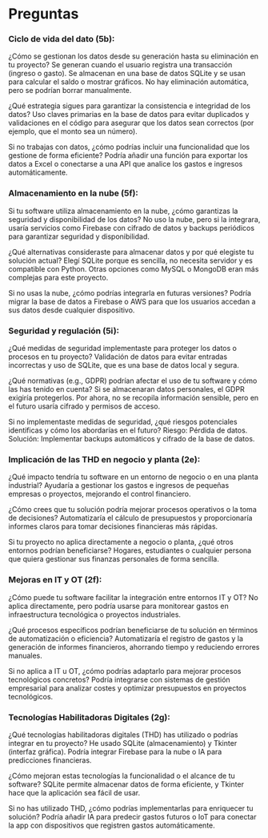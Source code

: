 # Preguntas
### Ciclo de vida del dato (5b):
¿Cómo se gestionan los datos desde su generación hasta su eliminación en tu proyecto?
Se generan cuando el usuario registra una transacción (ingreso o gasto). Se almacenan en una base de datos SQLite y se usan para calcular el saldo o mostrar gráficos. No hay eliminación automática, pero se podrían borrar manualmente.

¿Qué estrategia sigues para garantizar la consistencia e integridad de los datos?
Uso claves primarias en la base de datos para evitar duplicados y validaciones en el código para asegurar que los datos sean correctos (por ejemplo, que el monto sea un número). 

Si no trabajas con datos, ¿cómo podrías incluir una funcionalidad que los gestione de forma eficiente?
Podría añadir una función para exportar los datos a Excel o conectarse a una API que analice los gastos e ingresos automáticamente.

### Almacenamiento en la nube (5f):
Si tu software utiliza almacenamiento en la nube, ¿cómo garantizas la seguridad y disponibilidad de los datos?
No uso la nube, pero si la integrara, usaría servicios como Firebase con cifrado de datos y backups periódicos para garantizar seguridad y disponibilidad.

¿Qué alternativas consideraste para almacenar datos y por qué elegiste tu solución actual?
Elegí SQLite porque es sencilla, no necesita servidor y es compatible con Python. Otras opciones como MySQL o MongoDB eran más complejas para este proyecto.

Si no usas la nube, ¿cómo podrías integrarla en futuras versiones?
Podría migrar la base de datos a Firebase o AWS para que los usuarios accedan a sus datos desde cualquier dispositivo.

### Seguridad y regulación (5i):
¿Qué medidas de seguridad implementaste para proteger los datos o procesos en tu proyecto?
Validación de datos para evitar entradas incorrectas y uso de SQLite, que es una base de datos local y segura.

¿Qué normativas (e.g., GDPR) podrían afectar el uso de tu software y cómo las has tenido en cuenta?
Si se almacenaran datos personales, el GDPR exigiría protegerlos. Por ahora, no se recopila información sensible, pero en el futuro usaría cifrado y permisos de acceso.

Si no implementaste medidas de seguridad, ¿qué riesgos potenciales identificas y cómo los abordarías en el futuro?
Riesgo: Pérdida de datos. Solución: Implementar backups automáticos y cifrado de la base de datos.

### Implicación de las THD en negocio y planta (2e):
¿Qué impacto tendría tu software en un entorno de negocio o en una planta industrial?
Ayudaría a gestionar los gastos e ingresos de pequeñas empresas o proyectos, mejorando el control financiero.

¿Cómo crees que tu solución podría mejorar procesos operativos o la toma de decisiones?
Automatizaría el cálculo de presupuestos y proporcionaría informes claros para tomar decisiones financieras más rápidas.

Si tu proyecto no aplica directamente a negocio o planta, ¿qué otros entornos podrían beneficiarse?
Hogares, estudiantes o cualquier persona que quiera gestionar sus finanzas personales de forma sencilla.

### Mejoras en IT y OT (2f):
¿Cómo puede tu software facilitar la integración entre entornos IT y OT?
No aplica directamente, pero podría usarse para monitorear gastos en infraestructura tecnológica o proyectos industriales.

¿Qué procesos específicos podrían beneficiarse de tu solución en términos de automatización o eficiencia?
Automatizaría el registro de gastos y la generación de informes financieros, ahorrando tiempo y reduciendo errores manuales.

Si no aplica a IT u OT, ¿cómo podrías adaptarlo para mejorar procesos tecnológicos concretos?
Podría integrarse con sistemas de gestión empresarial para analizar costes y optimizar presupuestos en proyectos tecnológicos.

### Tecnologías Habilitadoras Digitales (2g):
¿Qué tecnologías habilitadoras digitales (THD) has utilizado o podrías integrar en tu proyecto?
He usado SQLite (almacenamiento) y Tkinter (interfaz gráfica). Podría integrar Firebase para la nube o IA para predicciones financieras.

¿Cómo mejoran estas tecnologías la funcionalidad o el alcance de tu software?
SQLite permite almacenar datos de forma eficiente, y Tkinter hace que la aplicación sea fácil de usar.

Si no has utilizado THD, ¿cómo podrías implementarlas para enriquecer tu solución?
Podría añadir IA para predecir gastos futuros o IoT para conectar la app con dispositivos que registren gastos automáticamente.
